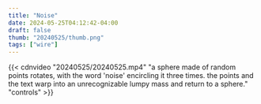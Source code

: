```yaml
---
title: "Noise"
date: 2024-05-25T04:12:42-04:00
draft: false
thumb: "20240525/thumb.png"
tags: ["wire"]
---
```


{{< cdnvideo "20240525/20240525.mp4" "a sphere made of random points rotates, with the word 'noise' encircling it three times. the points and the text warp into an unrecognizable lumpy mass and return to a sphere." "controls" >}}
